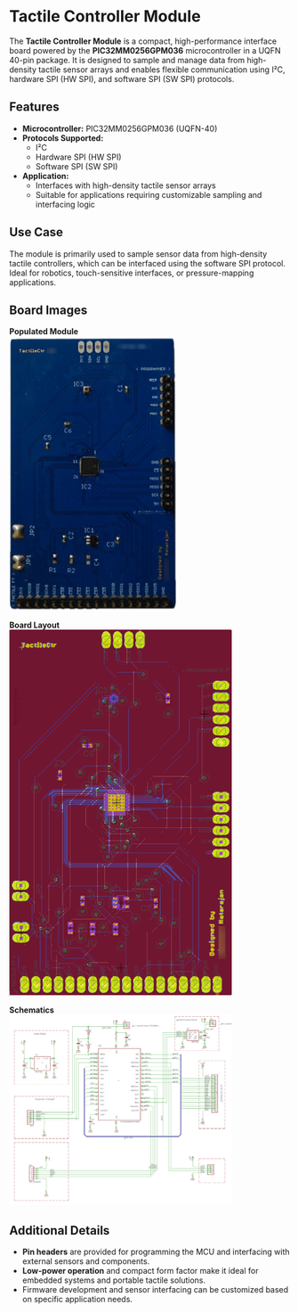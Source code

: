 # Tactile Controller Module

The **Tactile Controller Module** is a compact, high-performance interface board powered by the **PIC32MM0256GPM036** microcontroller in a UQFN 40-pin package. It is designed to sample and manage data from high-density tactile sensor arrays and enables flexible communication using I²C, hardware SPI (HW SPI), and software SPI (SW SPI) protocols.

## Features

- **Microcontroller:** PIC32MM0256GPM036 (UQFN-40)  
- **Protocols Supported:**
  - I²C  
  - Hardware SPI (HW SPI)  
  - Software SPI (SW SPI)  
- **Application:** 
  - Interfaces with high-density tactile sensor arrays  
  - Suitable for applications requiring customizable sampling and interfacing logic  

## Use Case

The module is primarily used to sample sensor data from high-density tactile controllers, which can be interfaced using the software SPI protocol. Ideal for robotics, touch-sensitive interfaces, or pressure-mapping applications.

## Board Images

**Populated Module**  
<img src="img/tacctr.populated.module.png" alt="Populated Module" width="300"/>

**Board Layout**  
<img src="img/tacctr.board.layout.png" alt="Board Layout" width="400"/>

**Schematics**  
<img src="img/tacctr.schematics.png" alt="Schematics" width="400"/>

## Additional Details

- **Pin headers** are provided for programming the MCU and interfacing with external sensors and components.  
- **Low-power operation** and compact form factor make it ideal for embedded systems and portable tactile solutions.  
- Firmware development and sensor interfacing can be customized based on specific application needs.
